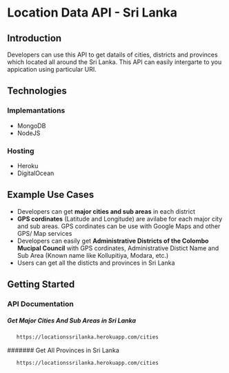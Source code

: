 # Location Data API - Sri Lanka

## Introduction

Developers can use this API to get datails of cities, districts and provinces which located all around the Sri Lanka. This API can easily intergarte to you appication using particular URI. 


## Technologies

### Implemantations 

- MongoDB
- NodeJS

### Hosting

- Heroku
- DigitalOcean


## Example Use Cases

- Developers can get **major cities and sub areas** in each district
- **GPS cordinates** (Latitude and Longitude) are avilabe for each major city and sub areas. GPS cordinates can be use with Google Maps and other GPS/ Map services
- Developers can easily get **Administrative Districts of the Colombo Mucipal Council** with GPS cordinates, Administrative Distict Name and Sub Area (Known name like Kollupitiya, Modara, etc.)
- Users can get all the disticts and provinces in Sri Lanka


## Getting Started

### API Documentation

##### Get Major Cities And Sub Areas in Sri Lanka

```sh
   https://locationssrilanka.herokuapp.com/cities
```

####### Get All Provinces in Sri Lanka

```sh
   https://locationssrilanka.herokuapp.com/cities
```
